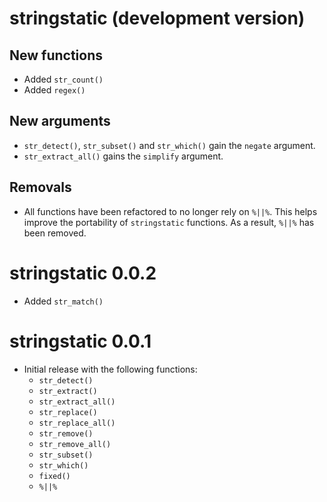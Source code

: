 # stringstatic (development version)

## New functions
* Added `str_count()`
* Added `regex()`

## New arguments
* `str_detect()`, `str_subset()` and `str_which()` gain the `negate` argument.
* `str_extract_all()` gains the `simplify` argument.

## Removals
* All functions have been refactored to no longer rely on `%||%`.
This helps improve the portability of `stringstatic` functions.
As a result, `%||%` has been removed.

# stringstatic 0.0.2

* Added `str_match()`

# stringstatic 0.0.1

* Initial release with the following functions:
  - `str_detect()`
  - `str_extract()`
  - `str_extract_all()`
  - `str_replace()`
  - `str_replace_all()`
  - `str_remove()`
  - `str_remove_all()`
  - `str_subset()`
  - `str_which()`
  - `fixed()`
  - `%||%`
